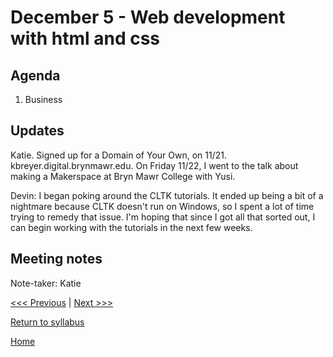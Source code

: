 # December 5 - Web development with html and css

## Agenda
1. Business

## Updates

Katie. Signed up for a Domain of Your Own, on 11/21. kbreyer.digital.brynmawr.edu. On Friday 11/22, I went to the talk about making a Makerspace at Bryn Mawr College with Yusi.

Devin: I began poking around the CLTK tutorials. It ended up being a bit of a nightmare because CLTK doesn't run on Windows, so I spent a lot of time trying to remedy that issue. I'm hoping that since I got all that sorted out, I can begin working with the tutorials in the next few weeks.

## Meeting notes
Note-taker: Katie

[<<< Previous](/sessions/11-21-disciplines.md) | [Next >>>]()

[Return to syllabus](/syllabus.md)

[Home](/README.md)
